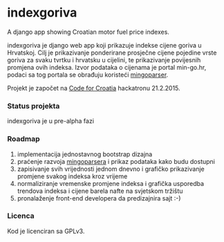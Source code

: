 # indexgoriva
A django app showing Croatian motor fuel price indexes.

indexgoriva je django web app koji prikazuje indekse cijene goriva u Hrvatskoj. Cilj je prikazivanje ponderirane prosječne cijene pojedine vrste goriva za svaku tvrtku i hrvatsku u cijelini, te prikazivanje povijesnih promjena ovih indeksa.
  Izvor podataka o cijenama je portal min-go.hr, podaci sa tog portala se obrađuju koristeći [mingoparser](https://github.com/dijxtra/mingoparser).
  
  Projekt je započet na [Code for Croatia](http://codeforcroatia.org/) hackatronu 21.2.2015.

### Status projekta

indexgoriva je u pre-alpha fazi

### Roadmap

1. implementacija jednostavnog bootstrap dizajna
1. praćenje razvoja [mingoparsera](https://github.com/dijxtra/mingoparser) i prikaz podataka kako budu dostupni
1. zapisivanje svih vrijednosti jednom dnevno i grafičko prikazivanje promjene svakog indeksa kroz vrijeme
1. normaliziranje vremenske promjene indeksa i grafička usporedba trendova indeksa i cijene barela nafte na svjetskom tržištu
1. pronalaženje front-end developera da predizajnira sajt :-)

### Licenca

Kod je licenciran sa GPLv3.

